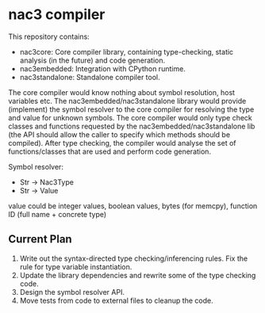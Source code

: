 # nac3 compiler

This repository contains:
- nac3core: Core compiler library, containing type-checking, static analysis (in
    the future) and code generation.
- nac3embedded: Integration with CPython runtime.
- nac3standalone: Standalone compiler tool.

The core compiler would know nothing about symbol resolution, host variables
etc. The nac3embedded/nac3standalone library would provide (implement) the
symbol resolver to the core compiler for resolving the type and value for
unknown symbols. The core compiler would only type check classes and functions
requested by the nac3embedded/nac3standalone lib (the API should allow the
caller to specify which methods should be compiled). After type checking, the
compiler would analyse the set of functions/classes that are used and perform
code generation.


Symbol resolver:
- Str -> Nac3Type
- Str -> Value

value could be integer values, boolean values, bytes (for memcpy), function ID
(full name + concrete type)

## Current Plan

1. Write out the syntax-directed type checking/inferencing rules. Fix the rule
   for type variable instantiation.
2. Update the library dependencies and rewrite some of the type checking code.
3. Design the symbol resolver API.
4. Move tests from code to external files to cleanup the code.


